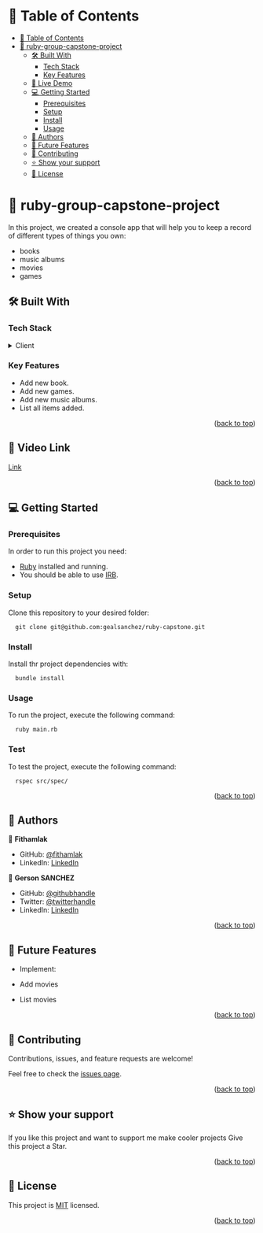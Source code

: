 <a name="readme-top"></a>


# 📗 Table of Contents
- [📗 Table of Contents](#-table-of-contents)
- [📖 ruby-group-capstone-project ](#-oop-school-library-)
  - [🛠 Built With ](#-built-with-)
    - [Tech Stack ](#tech-stack-)
    - [Key Features ](#key-features-)
  - [🚀 Live Demo ](#-live-demo-)
  - [💻 Getting Started ](#-getting-started-)
    - [Prerequisites](#prerequisites)
    - [Setup](#setup)
    - [Install](#install)
    - [Usage ](#usage-)
  - [👥 Authors ](#-authors-)
  - [🔭 Future Features ](#-future-features-)
  - [🤝 Contributing ](#-contributing-)
  - [⭐️ Show your support ](#️-show-your-support-)
  - [📝 License ](#-license-)

<!-- PROJECT DESCRIPTION -->

# 📖 ruby-group-capstone-project <a name="ruby-group-capstone-project"></a>
In this project, we created a console app that will help you to keep a record of different types of things you own:

- books
- music albums
- movies
- games

## 🛠 Built With <a name="built-with"></a>

### Tech Stack <a name="tech-stack"></a>

<details>
  <summary>Client</summary>
  <ul> 
    <li><a href="https://www.ruby-lang.org/en/">Ruby</a></li>
  </ul>
</details>

<!-- Features -->

### Key Features <a name="key-features"></a>

- Add new book.
- Add new games.
- Add new music albums.
- List all items added.

<p align="right">(<a href="#readme-top">back to top</a>)</p>

## 🚀 Video Link <a name="live-demo"></a>

[Link](https://drive.google.com/file/d/1VPp7B6jLw9YYDfVczjW5bkHwhp55NqPO/view?usp=sharing)

<p align="right">(<a href="#readme-top">back to top</a>)</p>

<!-- GETTING STARTED -->

## 💻 Getting Started <a name="getting-started"></a>

### Prerequisites

In order to run this project you need:

- [Ruby](https://www.ruby-lang.org/en/) installed and running.
- You should be able to use [IRB](https://en.wikipedia.org/wiki/Ruby_(programming_language)#Features).

### Setup

Clone this repository to your desired folder:

```
  git clone git@github.com:gealsanchez/ruby-capstone.git
```

### Install

Install thr project dependencies with:

```
  bundle install
```

### Usage <a name="usage"></a>

To run the project, execute the following command:

```
  ruby main.rb
```

### Test <a name="test"></a>

To test the project, execute the following command:

```
  rspec src/spec/
```

<p align="right">(<a href="#readme-top">back to top</a>)</p>

<!-- AUTHORS -->

## 👥 Authors <a name="authors"></a>


👤 **Fithamlak**

- GitHub: [@fithamlak](https://github.com/fithamlak)
- LinkedIn: [LinkedIn](https://linkedin.com/in/fithamlak-fikrie)

👤 **Gerson SANCHEZ**

- GitHub: [@githubhandle](https://github.com/gealsanchez)
- Twitter: [@twitterhandle](https://twitter.com/gealsanchez)
- LinkedIn: [LinkedIn](https://www.linkedin.com/in/gerson-sanchez-88309b57/)

<p align="right">(<a href="#readme-top">back to top</a>)</p>

<!-- FUTURE FEATURES -->

## 🔭 Future Features <a name="future-features"></a>

 - Implement:

  - Add movies
  - List movies

<p align="right">(<a href="#readme-top">back to top</a>)</p>

<!-- CONTRIBUTING -->

## 🤝 Contributing <a name="contributing"></a>

Contributions, issues, and feature requests are welcome!

Feel free to check the [issues page](../../issues/).

<p align="right">(<a href="#readme-top">back to top</a>)</p>

<!-- SUPPORT -->

## ⭐️ Show your support <a name="support"></a>

If you like this project and want to support me make cooler projects Give this project a Star.

<p align="right">(<a href="#readme-top">back to top</a>)</p>

<!-- LICENSE -->

## 📝 License <a name="license"></a>

This project is [MIT](https://github.com/gealsanchez/ruby-capstone/blob/dev/LICENSE) licensed.

<p align="right">(<a href="#readme-top">back to top</a>)</p>
